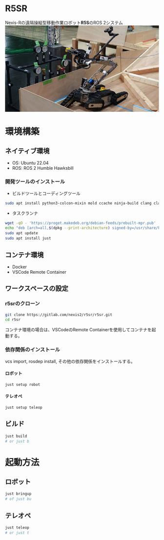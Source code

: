 # R5SR
Nexis-Rの遠隔操縦型移動作業ロボット**R5S**のROS 2システム\
![r5s](images/r5s.JPG)

# 環境構築

## ネイティブ環境

- OS: Ubuntu 22.04
- ROS: ROS 2 Humble Hawksbill

### 開発ツールのインストール

- ビルドツールとコーディングツール
```bash
sudo apt install python3-colcon-mixin mold ccache ninja-build clang clangd clang-format cmake-format python3-pep8
```

- タスクランナ
```bash
wget -qO - 'https://proget.makedeb.org/debian-feeds/prebuilt-mpr.pub' | gpg --dearmor | sudo tee /usr/share/keyrings/prebuilt-mpr-archive-keyring.gpg 1> /dev/null
echo "deb [arch=all,$(dpkg --print-architecture) signed-by=/usr/share/keyrings/prebuilt-mpr-archive-keyring.gpg] https://proget.makedeb.org prebuilt-mpr $(lsb_release -cs)" | sudo tee /etc/apt/sources.list.d/prebuilt-mpr.list
sudo apt update
sudo apt install just
```

## コンテナ環境

- Docker
- VSCode Remote Container

## ワークスペースの設定

### r5srのクローン

```bash
git clone https://gitlab.com/nexis2/r5sr/r5sr.git
cd r5sr
```

コンテナ環境の場合は、VSCodeのRemote Containerを使用してコンテナを起動する。

### 依存関係のインストール

vcs import, rosdep install, その他の依存関係をインストールする。

#### ロボット

```bash
just setup robot
```

#### テレオペ

```bash
just setup teleop
```

## ビルド
```bash
just build
# or just b
```

# 起動方法

## ロボット
```bash
just bringup
# of just bu
```

## テレオペ
```bash
just teleop
# or just t
```